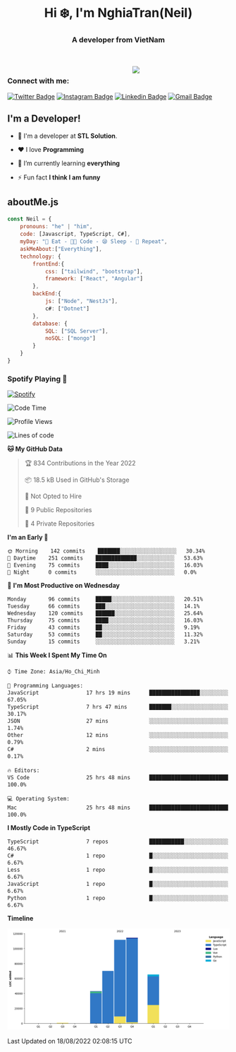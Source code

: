 <h1 align="center">Hi ❄️, I'm NghiaTran(Neil)</h1>
<h3 align="center">A developer from VietNam</h3>
<br />
<br />
<img align="right" src="https://media.giphy.com/media/M9gbBd9nbDrOTu1Mqx/giphy.gif" width="220">

<!-- [![YouTube Badge](https://img.shields.io/badge/-@Dhruv%20Jain-c4302b?style=flat-square&labelColor=c4302b&logo=youtube&logoColor=white&link=https://www.youtube.com/channel/UCQXt2DMbgcjO5xpAd0cFS8A)](https://www.youtube.com/channel/UCQXt2DMbgcjO5xpAd0cFS8A)  -->
<h3 align="left">Connect with me:</h3>

[![Twitter Badge](https://img.shields.io/badge/-@Nghia-1ca0f1?style=flat-square&labelColor=1ca0f1&logo=twitter&logoColor=white&link=https://twitter.com/sudo_am_dev)](https://twitter.com/sudo_am_dev) [![Instagram Badge](https://img.shields.io/badge/-@sudo.nghia-F44747?style=flat-square&labelColor=F44747&logo=instagram&logoColor=white&link=https://instagram.com/sudo.nghia)](https://instagram.com/sudo.nghia) [![Linkedin Badge](https://img.shields.io/badge/-NghiaTran-blue?style=flat-square&logo=Linkedin&logoColor=white&link=https://www.linkedin.com/in/nghiatran0502/)](https://www.linkedin.com/in/nghiatran0502/)
[![Gmail Badge](https://img.shields.io/badge/-nd.madlife@gmail.com-c14438?style=flat-square&logo=Gmail&logoColor=white&link=mailto:nd.madlife@gmail.com)](mailto:nd.madlife@gmail.com)

## I'm a Developer!

<!-- - 🔭 I’m currently working at **STL Solution** -->

- 💼 I'm a developer at **STL Solution**.

- ❤️ I love **Programming**

- 🌱 I’m currently learning **everything**

- ⚡ Fun fact **I think I am funny**

<!-- - 🧐 Portfolio Website, https://#.github.io -->

## aboutMe.js

```javascript
const Neil = {
    pronouns: "he" | "him",
    code: [Javascript, TypeScript, C#],
    myDay: "🌭 Eat - 🧑‍💻 Code - 😪 Sleep - 🔁 Repeat",
    askMeAbout:["Everything"],
    technology: {
        frontEnd:{
            css: ["tailwind", "bootstrap"],
            framework: ["React", "Angular"]
        },
        backEnd:{
            js: ["Node", "NestJs"],
            c#: ["Dotnet"]
        },
        database: {
            SQL: ["SQL Server"],
            noSQL: ["mongo"]
        }
    }
}
```

### Spotify Playing 🎸

[![Spotify](https://readme-spo.vercel.app/api/spotify)](https://open.spotify.com/user/USER_NAME)

<!-- [![NghiaTran's GitHub stats](https://github-readme-stats.vercel.app/api?username=NghiaTran0502&theme=dracula&show_icons=true&count_private=true)](https://github.com/NghiaTran0502) -->

<!-- [![NghiaTran's Language](https://github-readme-stats.vercel.app/api/top-langs?username=nghiatran0502&show_icons=true&locale=en&layout=compact&theme=dracula&count_private=true&hide=php)](https://github.com/NghiaTran0502) -->

<!--START_SECTION:waka-->
![Code Time](http://img.shields.io/badge/Code%20Time-483%20hrs%2027%20mins-blue)

![Profile Views](http://img.shields.io/badge/Profile%20Views-0-blue)

![Lines of code](https://img.shields.io/badge/From%20Hello%20World%20I%27ve%20Written-70%20Thousand%20lines%20of%20code-blue)

**🐱 My GitHub Data** 

> 🏆 834 Contributions in the Year 2022
 > 
> 📦 18.5 kB Used in GitHub's Storage 
 > 
> 🚫 Not Opted to Hire
 > 
> 📜 9 Public Repositories 
 > 
> 🔑 4 Private Repositories  
 > 
**I'm an Early 🐤** 

```text
🌞 Morning    142 commits    ███████░░░░░░░░░░░░░░░░░░   30.34% 
🌆 Daytime    251 commits    █████████████░░░░░░░░░░░░   53.63% 
🌃 Evening    75 commits     ████░░░░░░░░░░░░░░░░░░░░░   16.03% 
🌙 Night      0 commits      ░░░░░░░░░░░░░░░░░░░░░░░░░   0.0%

```
📅 **I'm Most Productive on Wednesday** 

```text
Monday       96 commits     █████░░░░░░░░░░░░░░░░░░░░   20.51% 
Tuesday      66 commits     ███░░░░░░░░░░░░░░░░░░░░░░   14.1% 
Wednesday    120 commits    ██████░░░░░░░░░░░░░░░░░░░   25.64% 
Thursday     75 commits     ████░░░░░░░░░░░░░░░░░░░░░   16.03% 
Friday       43 commits     ██░░░░░░░░░░░░░░░░░░░░░░░   9.19% 
Saturday     53 commits     ██░░░░░░░░░░░░░░░░░░░░░░░   11.32% 
Sunday       15 commits     ░░░░░░░░░░░░░░░░░░░░░░░░░   3.21%

```


📊 **This Week I Spent My Time On** 

```text
⌚︎ Time Zone: Asia/Ho_Chi_Minh

💬 Programming Languages: 
JavaScript               17 hrs 19 mins      ████████████████░░░░░░░░░   67.05% 
TypeScript               7 hrs 47 mins       ███████░░░░░░░░░░░░░░░░░░   30.17% 
JSON                     27 mins             ░░░░░░░░░░░░░░░░░░░░░░░░░   1.74% 
Other                    12 mins             ░░░░░░░░░░░░░░░░░░░░░░░░░   0.79% 
C#                       2 mins              ░░░░░░░░░░░░░░░░░░░░░░░░░   0.17%

🔥 Editors: 
VS Code                  25 hrs 48 mins      █████████████████████████   100.0%

💻 Operating System: 
Mac                      25 hrs 48 mins      █████████████████████████   100.0%

```

**I Mostly Code in TypeScript** 

```text
TypeScript               7 repos             ███████████░░░░░░░░░░░░░░   46.67% 
C#                       1 repo              █░░░░░░░░░░░░░░░░░░░░░░░░   6.67% 
Less                     1 repo              █░░░░░░░░░░░░░░░░░░░░░░░░   6.67% 
JavaScript               1 repo              █░░░░░░░░░░░░░░░░░░░░░░░░   6.67% 
Python                   1 repo              █░░░░░░░░░░░░░░░░░░░░░░░░   6.67%

```


**Timeline**

![Chart not found](https://raw.githubusercontent.com/NghiaTran0502/NghiaTran0502/main/charts/bar_graph.png) 


 Last Updated on 18/08/2022 02:08:15 UTC
<!--END_SECTION:waka-->

